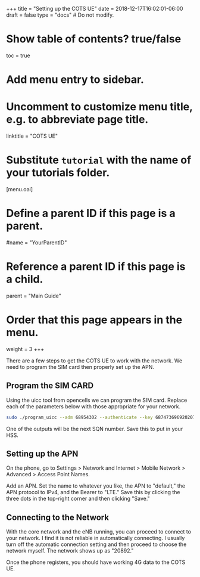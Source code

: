 +++
title = "Setting up the COTS UE"
date = 2018-12-17T16:02:01-06:00
draft = false
type = "docs"  # Do not modify.

# Show table of contents? true/false
toc = true

# Add menu entry to sidebar.

# Uncomment to customize menu title, e.g. to abbreviate page title.
linktitle = "COTS UE"

# Substitute `tutorial` with the name of your tutorials folder.
[menu.oai]
  # Define a parent ID if this page is a parent.
  #name = "YourParentID"
  
  # Reference a parent ID if this page is a child.
  parent = "Main Guide"
  
  # Order that this page appears in the menu.
  weight = 3
+++

There are a few steps to get the COTS UE to work with the network. We need to program the SIM card then properly set up the APN.

## Program the SIM CARD
Using the uicc tool from opencells we can program the SIM card. Replace each of the parameters below with those appropriate for your network.

```bash
sudo ./program_uicc --adm 68954302 --authenticate --key 6874736969202073796d4b2079650a73 --opc 504f20634f6320504f50206363500a4f --spn ChanceWireless
```

One of the outputs will be the next SQN number. Save this to put in your HSS.


## Setting up the APN
On the phone, go to Settings > Network and Internet > Mobile Network > Advanced > Access Point Names.

Add an APN. Set the name to whatever you like, the APN to "default," the APN protocol to IPv4, and the Bearer to "LTE." Save this by clicking the three dots in the top-right corner and then clicking "Save."

## Connecting to the Network
With the core network and the eNB running, you can proceed to connect to your network. I find it is not reliable in automatically connecting. I usually turn off the automatic connection setting and then proceed to choose the network myself. The network shows up as "20892."

Once the phone registers, you should have working 4G data to the COTS UE.

